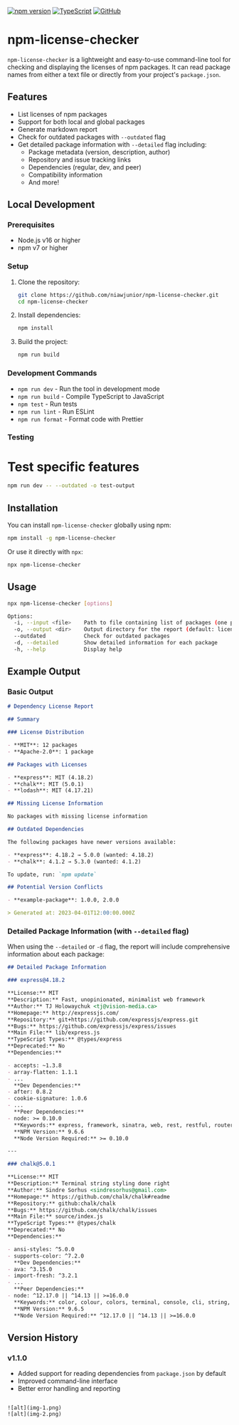 [![npm version](https://badge.fury.io/js/npm-license-checker.svg)](https://badge.fury.io/js/npm-license-checker)
[![TypeScript](https://img.shields.io/badge/TypeScript-007ACC?style=flat&logo=typescript&logoColor=white)](https://www.typescriptlang.org/)
[![GitHub](https://img.shields.io/badge/GitHub-100000?style=flat&logo=github&logoColor=white)](https://github.com/niawjunior/npm-license-checker)

# npm-license-checker

`npm-license-checker` is a lightweight and easy-to-use command-line tool for checking and displaying the licenses of npm packages. It can read package names from either a text file or directly from your project's `package.json`.

## Features

- List licenses of npm packages
- Support for both local and global packages
- Generate markdown report
- Check for outdated packages with `--outdated` flag
- Get detailed package information with `--detailed` flag including:
  - Package metadata (version, description, author)
  - Repository and issue tracking links
  - Dependencies (regular, dev, and peer)
  - Compatibility information
  - And more!

## Local Development

### Prerequisites

- Node.js v16 or higher
- npm v7 or higher

### Setup

1. Clone the repository:

   ```bash
   git clone https://github.com/niawjunior/npm-license-checker.git
   cd npm-license-checker
   ```

2. Install dependencies:

   ```bash
   npm install
   ```

3. Build the project:
   ```bash
   npm run build
   ```

### Development Commands

- `npm run dev` - Run the tool in development mode
- `npm run build` - Compile TypeScript to JavaScript
- `npm test` - Run tests
- `npm run lint` - Run ESLint
- `npm run format` - Format code with Prettier

### Testing

# Test specific features

```bash
npm run dev -- --outdated -o test-output
```

## Installation

You can install `npm-license-checker` globally using npm:

```bash
npm install -g npm-license-checker
```

Or use it directly with `npx`:

```bash
npx npm-license-checker
```

## Usage

```bash
npx npm-license-checker [options]

Options:
  -i, --input <file>    Path to file containing list of packages (one per line)
  -o, --output <dir>    Output directory for the report (default: license-report)
  --outdated            Check for outdated packages
  -d, --detailed        Show detailed information for each package
  -h, --help            Display help
```

## Example Output

### Basic Output

```markdown
# Dependency License Report

## Summary

### License Distribution

- **MIT**: 12 packages
- **Apache-2.0**: 1 package

## Packages with Licenses

- **express**: MIT (4.18.2)
- **chalk**: MIT (5.0.1)
- **lodash**: MIT (4.17.21)

## Missing License Information

No packages with missing license information

## Outdated Dependencies

The following packages have newer versions available:

- **express**: 4.18.2 → 5.0.0 (wanted: 4.18.2)
- **chalk**: 4.1.2 → 5.3.0 (wanted: 4.1.2)

To update, run: `npm update`

## Potential Version Conflicts

- **example-package**: 1.0.0, 2.0.0

> Generated at: 2023-04-01T12:00:00.000Z
```

### Detailed Package Information (with `--detailed` flag)

When using the `--detailed` or `-d` flag, the report will include comprehensive information about each package:

```markdown
## Detailed Package Information

### express@4.18.2

**License:** MIT  
**Description:** Fast, unopinionated, minimalist web framework  
**Author:** TJ Holowaychuk <tj@vision-media.ca>  
**Homepage:** http://expressjs.com/  
**Repository:** git+https://github.com/expressjs/express.git  
**Bugs:** https://github.com/expressjs/express/issues  
**Main File:** lib/express.js  
**TypeScript Types:** @types/express  
**Deprecated:** No  
**Dependencies:**

- accepts: ~1.3.8
- array-flatten: 1.1.1
- ...  
  **Dev Dependencies:**
- after: 0.8.2
- cookie-signature: 1.0.6
- ...  
  **Peer Dependencies:**
- node: >= 0.10.0  
  **Keywords:** express, framework, sinatra, web, rest, restful, router, app, api  
  **NPM Version:** 9.6.6  
  **Node Version Required:** >= 0.10.0

---

### chalk@5.0.1

**License:** MIT  
**Description:** Terminal string styling done right  
**Author:** Sindre Sorhus <sindresorhus@gmail.com>  
**Homepage:** https://github.com/chalk/chalk#readme  
**Repository:** github:chalk/chalk  
**Bugs:** https://github.com/chalk/chalk/issues  
**Main File:** source/index.js  
**TypeScript Types:** @types/chalk  
**Deprecated:** No  
**Dependencies:**

- ansi-styles: ^5.0.0
- supports-color: ^7.2.0  
  **Dev Dependencies:**
- ava: ^3.15.0
- import-fresh: ^3.2.1
- ...  
  **Peer Dependencies:**
- node: ^12.17.0 || ^14.13 || >=16.0.0  
  **Keywords:** color, colour, colors, terminal, console, cli, string, str, ansi, style, styles, formatting, rgb, 256, chalk, shell, xterm, log, logging, command-line, text, tty, format, output, styling  
  **NPM Version:** 9.6.5  
  **Node Version Required:** ^12.17.0 || ^14.13 || >=16.0.0
```

## Version History

### v1.1.0

- Added support for reading dependencies from `package.json` by default
- Improved command-line interface
- Better error handling and reporting

```

![alt](img-1.png)
![alt](img-2.png)
```
